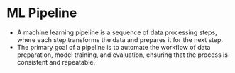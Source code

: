 # ML Pipeline

* A machine learning pipeline is a sequence of data processing steps, where each step transforms the data and prepares it for the next step.
* The primary goal of a pipeline is to automate the workflow of data preparation, model training, and evaluation, ensuring that the process is consistent and repeatable.
